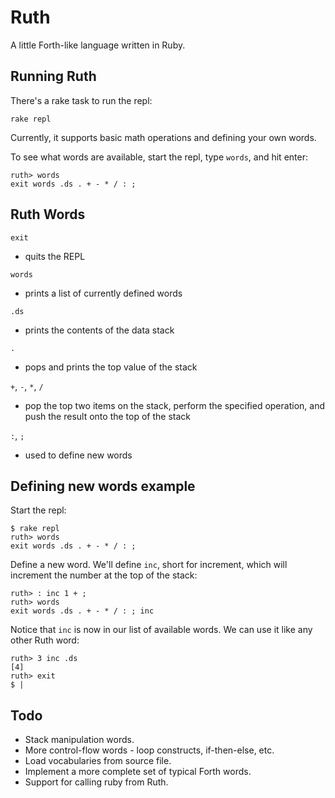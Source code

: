 # Ruth

A little Forth-like language written in Ruby.


## Running Ruth

There's a rake task to run the repl:

    rake repl

Currently, it supports basic math operations and defining your own words.

To see what words are available, start the repl, type `words`, and hit enter:

    ruth> words
    exit words .ds . + - * / : ;


## Ruth Words

`exit`
- quits the REPL

`words`
- prints a list of currently defined words

`.ds`
- prints the contents of the data stack

`.`
- pops and prints the top value of the stack

`+`, `-`, `*`, `/`
- pop the top two items on the stack, perform the specified operation, and push
  the result onto the top of the stack

`:`, `;`
- used to define new words


## Defining new words example

Start the repl:

    $ rake repl
    ruth> words
    exit words .ds . + - * / : ;

Define a new word. We'll define `inc`, short for increment, which will
increment the number at the top of the stack:

    ruth> : inc 1 + ;
    ruth> words
    exit words .ds . + - * / : ; inc

Notice that `inc` is now in our list of available words. We can use it like any
other Ruth word:

    ruth> 3 inc .ds
    [4]
    ruth> exit
    $ |


## Todo

- Stack manipulation words.
- More control-flow words - loop constructs, if-then-else, etc.
- Load vocabularies from source file.
- Implement a more complete set of typical Forth words.
- Support for calling ruby from Ruth.
